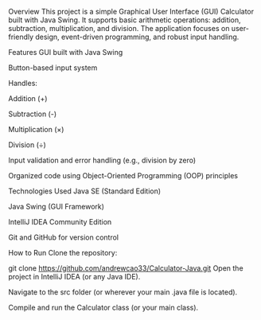 Overview
This project is a simple Graphical User Interface (GUI) Calculator built with Java Swing.
It supports basic arithmetic operations: addition, subtraction, multiplication, and division.
The application focuses on user-friendly design, event-driven programming, and robust input handling.

Features
GUI built with Java Swing

Button-based input system

Handles:

Addition (+)

Subtraction (-)

Multiplication (×)

Division (÷)

Input validation and error handling (e.g., division by zero)

Organized code using Object-Oriented Programming (OOP) principles

Technologies Used
Java SE (Standard Edition)

Java Swing (GUI Framework)

IntelliJ IDEA Community Edition

Git and GitHub for version control

How to Run
Clone the repository:

git clone https://github.com/andrewcao33/Calculator-Java.git
Open the project in IntelliJ IDEA (or any Java IDE).

Navigate to the src folder (or wherever your main .java file is located).

Compile and run the Calculator class (or your main class).

